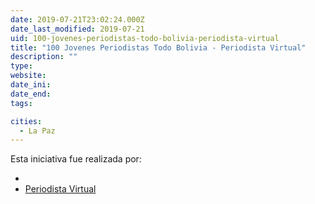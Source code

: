 ```yaml
---
date: 2019-07-21T23:02:24.000Z
date_last_modified: 2019-07-21
uid: 100-jovenes-periodistas-todo-bolivia-periodista-virtual
title: "100 Jovenes Periodistas Todo Bolivia - Periodista Virtual"
description: ""
type: 
website: 
date_ini: 
date_end: 
tags:

cities: 
  - La Paz
---
```


Esta iniciativa fue realizada por:

- [](/i/hivos.html)
- [Periodista Virtual](/i/periodista-virtual.html)
